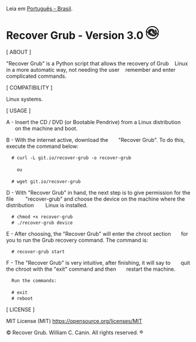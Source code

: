 Leia em [Português - Brasil](https://github.com/williamcanin/recover-grub/blob/master/README-PtBr.md).


# Recover Grub - Version 3.0 <img src="https://raw.githubusercontent.com/williamcanin/recover-grub/master/logotype/recover-grub-icon.png" alt="Recover Grub Logotype" width="7%" height="7%"/>



[ ABOUT ]

  "Recover Grub" is a Python script that allows the recovery of Grub
   Linux in a more automatic way, not needing the user
   remember and enter complicated commands.


[ COMPATIBILITY ]

  Linux systems.

[ USAGE ]

  A - Insert the CD / DVD (or Bootable Pendrive) from a Linux distribution
      on the machine and boot.

  B - With the internet active, download the
      "Recover Grub". To do this, execute the command below:

      # curl -L git.io/recover-grub -o recover-grub

        ou

      # wget git.io/recover-grub

  D -  With "Recover Grub" in hand, the next step is to give permission for the file
       "recover-grub" and choose the device on the machine where the distribution
       Linux is installed.

      # chmod +x recover-grub
      # ./recover-grub device

  E - After choosing, the "Recover Grub" will enter the chroot section
      for you to run the Grub recovery command. The command is:

      # recover-grub start

  F - The "Recover Grub" is very intuitive, after finishing, it will say to
      quit the chroot with the "exit" command and then
      restart the machine.

      Run the commands:

      # exit
      # reboot

[ LICENSE ]

  MIT License (MIT)
  https://opensource.org/licenses/MIT


 © Recover Grub. William C. Canin. All rights reserved. ®
